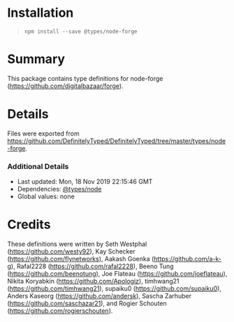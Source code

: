 # Installation
> `npm install --save @types/node-forge`

# Summary
This package contains type definitions for node-forge (https://github.com/digitalbazaar/forge).

# Details
Files were exported from https://github.com/DefinitelyTyped/DefinitelyTyped/tree/master/types/node-forge.

### Additional Details
 * Last updated: Mon, 18 Nov 2019 22:15:46 GMT
 * Dependencies: [@types/node](https://npmjs.com/package/@types/node)
 * Global values: none

# Credits
These definitions were written by Seth Westphal    (https://github.com/westy92), Kay Schecker     (https://github.com/flynetworks), Aakash Goenka    (https://github.com/a-k-g), Rafal2228        (https://github.com/rafal2228), Beeno Tung       (https://github.com/beenotung), Joe Flateau      (https://github.com/joeflateau), Nikita Koryabkin (https://github.com/Apologiz), timhwang21       (https://github.com/timhwang21), supaiku0         (https://github.com/supaiku0), Anders Kaseorg   (https://github.com/andersk), Sascha Zarhuber  (https://github.com/saschazar21), and Rogier Schouten  (https://github.com/rogierschouten).
